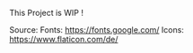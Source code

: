 This Project is WIP ! 



Source:
Fonts: https://fonts.google.com/
Icons: https://www.flaticon.com/de/
